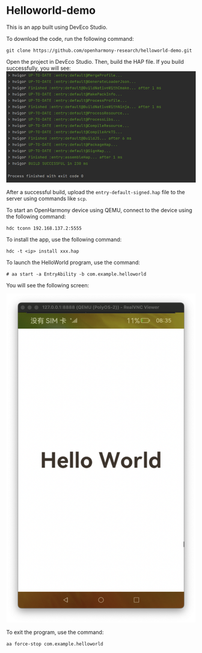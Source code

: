 [image_0]: https://pfst.cf2.poecdn.net/base/image/5af70ff57cf24e2e44b85ac01a58293fb3db1eca78d9649b855eb5b6f70a04ea?w=738&h=1280&pmaid=67548867
# Helloworld-demo

This is an app built using DevEco Studio.

To download the code, run the following command:
```
git clone https://github.com/openharmony-research/helloworld-demo.git
```

Open the project in DevEco Studio. Then, build the HAP file. If you build successfully, you will see:
![build](images/2.png)

After a successful build, upload the `entry-default-signed.hap` file to the server using commands like `scp`.

To start an OpenHarmony device using QEMU, connect to the device using the following command:
```
hdc tconn 192.168.137.2:5555
```

To install the app, use the following command:
```
hdc -t <ip> install xxx.hap
```

To launch the HelloWorld program, use the command:
```
# aa start -a EntryAbility -b com.example.helloworld
```

You will see the following screen:

![helloworld](images/1.png)

To exit the program, use the command:
```
aa force-stop com.example.helloworld
```
